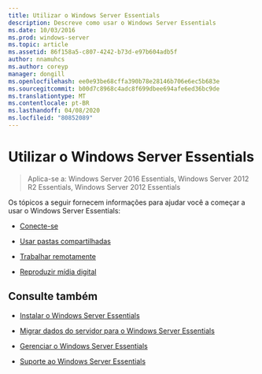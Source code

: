```yaml
---
title: Utilizar o Windows Server Essentials
description: Descreve como usar o Windows Server Essentials
ms.date: 10/03/2016
ms.prod: windows-server
ms.topic: article
ms.assetid: 86f158a5-c807-4242-b73d-e97b604adb5f
author: nnamuhcs
ms.author: coreyp
manager: dongill
ms.openlocfilehash: ee0e93be68cffa390b78e28146b706e6ec5b683e
ms.sourcegitcommit: b00d7c8968c4adc8f699dbee694afe6ed36bc9de
ms.translationtype: MT
ms.contentlocale: pt-BR
ms.lasthandoff: 04/08/2020
ms.locfileid: "80852089"
---
```

# <a name="use-windows-server-essentials"></a>Utilizar o Windows Server Essentials

>Aplica-se a: Windows Server 2016 Essentials, Windows Server 2012 R2 Essentials, Windows Server 2012 Essentials

Os tópicos a seguir fornecem informações para ajudar você a começar a usar o Windows Server Essentials:  
  
-   [Conecte-se](Get-Connected-in-Windows-Server-Essentials.md)  
  
-   [Usar pastas compartilhadas](Use-Shared-Folders-in-Windows-Server-Essentials.md)  
  
-   [Trabalhar remotamente](Work-Remotely-in-Windows-Server-Essentials.md)  
  
-   [Reproduzir mídia digital](Play-Digital-Media-in-Windows-Server-Essentials.md)  
  
## <a name="see-also"></a>Consulte também  
  
-   [Instalar o Windows Server Essentials](../install/Install-Windows-Server-Essentials.md)  
  
-   [Migrar dados do servidor para o Windows Server Essentials](../migrate/Migrate-Server-Data-to-Windows-Server-Essentials.md)  
  
-   [Gerenciar o Windows Server Essentials](../manage/Manage-Windows-Server-Essentials.md)  
  
-   [Suporte ao Windows Server Essentials](../support/Support-Windows-Server-Essentials.md)